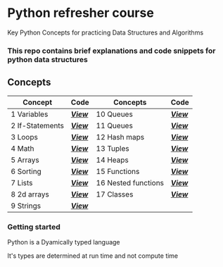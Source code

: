 # Python refresher course

Key Python Concepts for practicing Data Structures and Algorithms

### This repo contains brief explanations and code snippets for python data structures

## Concepts
| Concept | Code | Concepts | Code |
|-----|-----|-----|-----|
| 1 Variables | [***View***](./variables.md/) | 10 Queues | [***View***](./queues.md/) |
| 2 If-Statements | [***View***](./if-statements.md/) | 11 Queues | [***View***](./queues.md/) |
| 3 Loops | [***View***](./loops.md/) | 12 Hash maps | [***View***](./has-maps.md/) |
| 4 Math | [***View***](./math.md/) | 13 Tuples | [***View***](./tuples.md/) |
| 5 Arrays | [***View***](./arrays.md/) | 14 Heaps | [***View***](./heaps.md/) |
| 6 Sorting | [***View***](./sorting.md/) | 15 Functions | [***View***](./functions.md/) |
| 7 Lists | [***View***](./lists.md/) | 16 Nested functions | [***View***](./nested-functions.md/) |
| 8 2d arrays | [***View***](./2d-arrays.md/) | 17 Classes | [***View***](./classes.md/) |
| 9 Strings | [***View***](./strings.md/) |

### Getting started
Python is a Dyamically typed language

It's types are determined at run time and not compute time